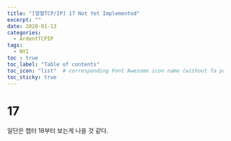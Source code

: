 ```yaml
---
title: "[열혈TCP/IP] 17 Not Yet Implemented"
excerpt: ""
date: 2020-01-13
categories:
  - ArdentTCPIP
tags:
  - NYI
toc : true
toc_label: "Table of contents"
toc_icon: "list"  # corresponding Font Awesome icon name (without fa prefix)
toc_sticky: true
---
```


# 17


일단은 챕터 18부터 보는게 나을 것 같다.